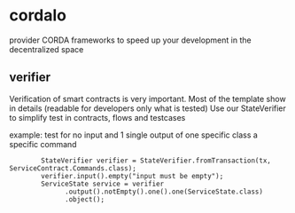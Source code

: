 # cordalo
provider CORDA frameworks to speed up your development in the decentralized space


## verifier
Verification of smart contracts is very important. Most of the template show in details (readable for developers only what is tested)
Use our StateVerifier to simplify test in contracts, flows and testcases

example: test for no input and 1 single output of one specific class a specific command
```
        StateVerifier verifier = StateVerifier.fromTransaction(tx, ServiceContract.Commands.class);
        verifier.input().empty("input must be empty");
        ServiceState service = verifier
              .output().notEmpty().one().one(ServiceState.class)
              .object();
      
`````

